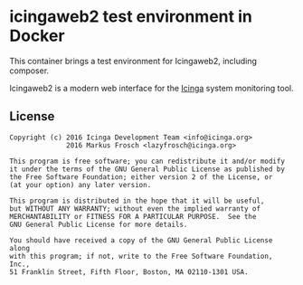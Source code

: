 icingaweb2 test environment in Docker
=====================================

This container brings a test environment for Icingaweb2, including composer.

Icingaweb2 is a modern web interface for the [Icinga](https://www.icinga.org) system monitoring tool.

## License

    Copyright (c) 2016 Icinga Development Team <info@icinga.org>
                  2016 Markus Frosch <lazyfrosch@icinga.org>

    This program is free software; you can redistribute it and/or modify
    it under the terms of the GNU General Public License as published by
    the Free Software Foundation; either version 2 of the License, or
    (at your option) any later version.

    This program is distributed in the hope that it will be useful,
    but WITHOUT ANY WARRANTY; without even the implied warranty of
    MERCHANTABILITY or FITNESS FOR A PARTICULAR PURPOSE.  See the
    GNU General Public License for more details.

    You should have received a copy of the GNU General Public License along
    with this program; if not, write to the Free Software Foundation, Inc.,
    51 Franklin Street, Fifth Floor, Boston, MA 02110-1301 USA.
